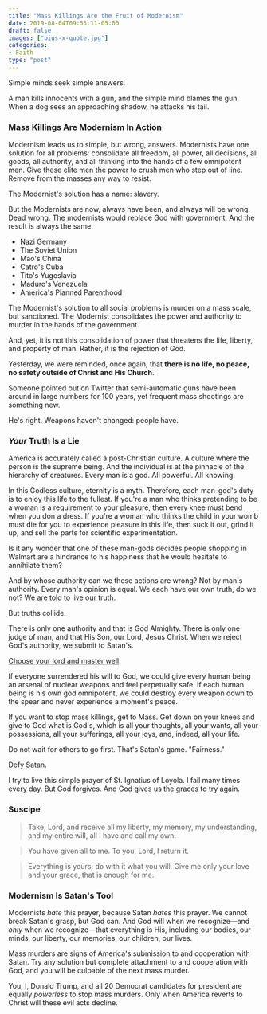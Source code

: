 ```yaml
---
title: "Mass Killings Are the Fruit of Modernism"
date: 2019-08-04T09:53:11-05:00
draft: false
images: ["pius-x-quote.jpg"]
categories:
- Faith
type: "post"
---
```


Simple minds seek simple answers. 

A man kills innocents with a gun, and the simple mind blames the gun. When a dog sees an approaching shadow, he attacks his tail. 

### Mass Killings Are Modernism In Action

Modernism leads us to simple, but wrong, answers. Modernists have one solution for all problems: consolidate all freedom, all power, all decisions, all goods, all authority, and all thinking into the hands of a few omnipotent men. Give these elite men the power to crush men who step out of line. Remove from the masses any way to resist. 

The Modernist's solution has a name: slavery. 

But the Modernists are now, always have been, and always will be wrong. Dead wrong. The modernists would replace God with government. And the result is always the same:

- Nazi Germany
- The Soviet Union
- Mao's China
- Catro's Cuba
- Tito's Yugoslavia
- Maduro's Venezuela
- America's Planned Parenthood

The Modernist's solution to all social problems is murder on a mass scale, but sanctioned. The Modernist consolidates the power and authority to murder in the hands of the government.

And, yet, it is not this consolidation of power that threatens the life, liberty, and property of man. Rather, it is the rejection of God. 

Yesterday, we were reminded, once again, that **there is no life, no peace, no safety outside of Christ and His Church**. 

Someone pointed out on Twitter that semi-automatic guns have been around in large numbers for 100 years, yet frequent mass shootings are something new. 

He's right. Weapons haven't changed: people have. 

### _Your_ Truth Is a Lie 

America is accurately called a post-Christian culture. A culture where the person is the supreme being. And the individual is at the pinnacle of the hierarchy of creatures. Every man is a god. All powerful. All knowing. 

In this Godless culture, eternity is a myth. Therefore, each man-god's duty is to enjoy this life to the fullest. If you're a man who thinks pretending to be a woman is a requirement to your pleasure, then every knee must bend when you don a dress. If you're a woman who thinks the child in your womb must die for you to experience pleasure in this life, then suck it out, grind it up, and sell the parts for scientific experimentation. 

Is it any wonder that one of these man-gods decides people shopping in Walmart are a hindrance to his happiness that he would hesitate to annihilate them? 

And by whose authority can we these actions are wrong? Not by man's authority. Every man's opinion is equal. We each have our own truth, do we not? We are told to live our truth. 

But truths collide. 

There is only one authority and that is God Almighty. There is only one judge of man, and that His Son, our Lord, Jesus Christ.   When we reject God's authority, we submit to Satan's. 

[Choose your lord and master well](https://www.hennessysview.com/2018/08/08/crawling-back-to-happiness-and-freedom/).

If everyone surrendered his will to God, we could give every human being an arsenal of nuclear weapons and feel perpetually safe. If each human being is his own god omnipotent, we could destroy every weapon down to the spear and never experience a moment's peace. 

If you want to stop mass killings, get to Mass. Get down on your knees and give to God what is God's, which is all your thoughts, all your wants, all your possessions, all your sufferings, all your joys, and, indeed, all your life. 

Do not wait for others to go first. That's Satan's game. "Fairness." 

Defy Satan. 

I try to live this simple prayer of St. Ignatius of Loyola. I fail many times every day. But God forgives. And God gives us the graces to try again. 

### Suscipe

> Take, Lord, and receive all my liberty, my memory, my understanding, and my entire will, all I have and call my own.

> You have given all to me. To you, Lord, I return it.

> Everything is yours; do with it what you will. Give me only your love and your grace, that is enough for me.

### Modernism Is Satan's Tool

Modernists _hate_ this prayer, because Satan _hates_ this prayer. We cannot break Satan's grasp, but God can. And God will when we recognize—and _only_ when we recognize—that everything is His, including our bodies, our minds, our liberty, our memories, our children, our lives. 

Mass murders are signs of America's submission to and cooperation with Satan. Try any solution but complete attachment to and cooperation with God, and you will be culpable of the next mass murder. 

You, I, Donald Trump, and all 20 Democrat candidates for president are equally _powerless_ to stop mass murders. Only when America reverts to Christ will these evil acts decline. 
